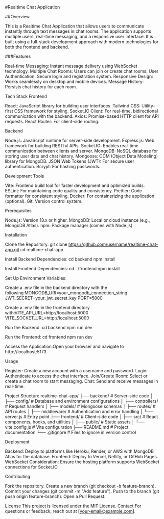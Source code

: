 #Realtime Chat Application

##Overview

This is a Realtime Chat Application that allows users to communicate instantly through text messages in chat rooms. The application supports multiple users, real-time messaging, and a responsive user interface. It is built using a full-stack development approach with modern technologies for both the frontend and backend.

###Features

Real-time Messaging: Instant message delivery using WebSocket technology.
Multiple Chat Rooms: Users can join or create chat rooms.
User Authentication: Secure login and registration system.
Responsive Design: Works seamlessly on desktop and mobile devices.
Message History: Persists chat history for each room.

Tech Stack
Frontend

React: JavaScript library for building user interfaces.
Tailwind CSS: Utility-first CSS framework for styling.
Socket.IO Client: For real-time, bidirectional communication with the backend.
Axios: Promise-based HTTP client for API requests.
React Router: For client-side routing.

Backend

Node.js: JavaScript runtime for server-side development.
Express.js: Web framework for building RESTful APIs.
Socket.IO: Enables real-time communication between clients and server.
MongoDB: NoSQL database for storing user data and chat history.
Mongoose: ODM (Object Data Modeling) library for MongoDB.
JSON Web Tokens (JWT): For secure user authentication.
Bcrypt: For hashing passwords.

Development Tools

Vite: Frontend build tool for faster development and optimized builds.
ESLint: For maintaining code quality and consistency.
Prettier: Code formatter for consistent styling.
Docker: For containerizing the application (optional).
Git: Version control system.

Prerequisites

Node.js: Version 18.x or higher.
MongoDB: Local or cloud instance (e.g., MongoDB Atlas).
npm: Package manager (comes with Node.js).

Installation

Clone the Repository:
git clone https://github.com/username/realtime-chat-app.git
cd realtime-chat-app


Install Backend Dependencies:
cd backend
npm install


Install Frontend Dependencies:
cd ../frontend
npm install


Set Up Environment Variables:

Create a .env file in the backend directory with the following:MONGODB_URI=your_mongodb_connection_string
JWT_SECRET=your_jwt_secret_key
PORT=5000


Create a .env file in the frontend directory with:VITE_API_URL=http://localhost:5000
VITE_SOCKET_URL=http://localhost:5000




Run the Backend:
cd backend
npm run dev


Run the Frontend:
cd frontend
npm run dev


Access the Application:Open your browser and navigate to http://localhost:5173.


Usage

Register: Create a new account with a username and password.
Login: Authenticate to access the chat interface.
Join/Create Room: Select or create a chat room to start messaging.
Chat: Send and receive messages in real-time.

Project Structure
realtime-chat-app/
├── backend/                # Server-side code
│   ├── config/             # Database and environment configurations
│   ├── controllers/        # Request handlers
│   ├── models/             # Mongoose schemas
│   ├── routes/             # API routes
│   ├── middleware/         # Authentication and error handling
│   └── server.js           # Entry point
├── frontend/               # Client-side code
│   ├── src/                # React components, hooks, and utilities
│   ├── public/             # Static assets
│   └── vite.config.js      # Vite configuration
├── README.md               # Project documentation
└── .gitignore              # Files to ignore in version control

Deployment

Backend: Deploy to platforms like Heroku, Render, or AWS with MongoDB Atlas for the database.
Frontend: Deploy to Vercel, Netlify, or GitHub Pages.
WebSocket Consideration: Ensure the hosting platform supports WebSocket connections for Socket.IO.

Contributing

Fork the repository.
Create a new branch (git checkout -b feature-branch).
Commit your changes (git commit -m "Add feature").
Push to the branch (git push origin feature-branch).
Open a Pull Request.

License
This project is licensed under the MIT License.
Contact
For questions or feedback, reach out at [your-email@example.com].
